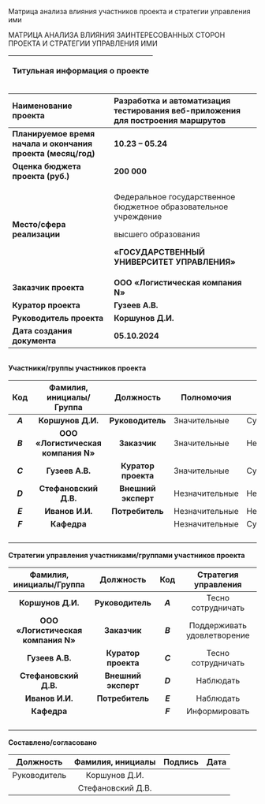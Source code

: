﻿Матрица анализа влияния участников проекта и стратегии управления ими

МАТРИЦА АНАЛИЗА ВЛИЯНИЯ ЗАИНТЕРЕСОВАННЫХ СТОРОН ПРОЕКТА И СТРАТЕГИИ УПРАВЛЕНИЯ ИМИ


|<p>**Титульная информация о проекте**</p><p></p><p></p>|
| :-: |

|**Наименование проекта**|**Разработка и автоматизация тестирования веб-приложения для построения маршрутов**|
| :- | :- |
|**Планируемое время начала и окончания проекта (месяц/год)**|**10.23 – 05.24**|
|**Оценка бюджета проекта (руб.)**|**200 000**|
|**Место/сфера реализации**|<p>Федеральное государственное бюджетное образовательное учреждение</p><p>высшего образования</p><p>**«ГОСУДАРСТВЕННЫЙ УНИВЕРСИТЕТ УПРАВЛЕНИЯ»**</p>|
|**Заказчик проекта**|**ООО «Логистическая компания N»**|
|**Куратор проекта**|**Гузеев А.В.**|
|**Руководитель проекта** |**Коршунов Д.И.**|
|**Дата создания документа**|**05.10.2024**|

||
| :-: |




**Участники/группы участников проекта**


|**Код**|**Фамилия, инициалы/Группа** |**Должность**|**Полномочия**|**Интерес**|
| :-: | :-: | :-: | - | - |
|***A***|**Коршунов Д.И.**|**Руководитель**|Значительные|Существенный|
|***B***|**ООО «Логистическая компания N»**|**Заказчик**|Значительные|Несущественный|
|***C***|**Гузеев А.В.**|**Куратор проекта**|Значительные|Существенный|
|***D*** |**Стефановский Д.В.**|**Внешний эксперт**|Незначительные|Несущественный|
|***E***|**Иванов И.И.**|**Потребитель**|Незначительные|Несущественный|
|***F***|**Кафедра**||Незначительные|Существенный|
||||||
||||||
||||||
||||||















**Стратегии управления участниками/группами участников проекта**


|**Фамилия, инициалы/Группа** |**Должность**|**Код**|**Стратегия управления**|
| :-: | :-: | :-: | :-: |
|**Коршунов Д.И.**|**Руководитель**|***A***|Тесно сотрудничать|
|**ООО «Логистическая компания N»**|**Заказчик**|***B***|Поддерживать удовлетворение|
|**Гузеев А.В.**|**Куратор проекта**|***C***|Тесно сотрудничать|
|**Стефановский Д.В.**|**Внешний эксперт**|***D***|Наблюдать|
|**Иванов И.И.**|**Потребитель**|***E***|Наблюдать|
|**Кафедра**||***F***|Информировать|
|||||
|||||
|||||
|||||






**Составлено/согласовано**


|**Должность**|**Фамилия, инициалы**|**Подпись**|**Дата**|
| :-: | :-: | :-: | :-: |
|Руководитель|Коршунов Д.И.|||
||Стефановский Д.В.|||



